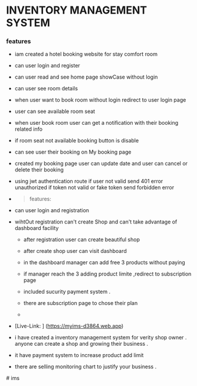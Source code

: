 # INVENTORY MANAGEMENT SYSTEM 


### features 

- iam created a hotel booking website for stay comfort room

- can user login and register

- can user read and see home page showCase without login

- can user see room details

- when user want to book room without login redirect to user login page

- user can see available room seat

- when user book room user can get a notification with their booking related info

- if room seat not available booking button is disable

- can see user their booking on My booking page

- created my booking page user can update date and user can cancel or delete their booking

- using jwt authentication route if user not valid send 401 error unauthorized if token not valid or fake token send forbidden error

- >  features:
  > 

- can user login and registration

- wihtOut registration can't create Shop  and can't take advantage of dashboard facility

  - after registration user can create beautiful  shop
 
  - after create shop user can visit dashboard
 
  - in the dashboard  manager can add free 3 products without paying
 
  - if manager reach the 3 adding product limite ,redirect to subscription page
 
  - included sucurity payment system .
 
  - there are subscription page to chose their  plan
  -  


- [Live-Link: ] (https://myims-d3864.web.app)


- i have created a inventory management system for verity shop owner . anyone can create a shop and growing their business .


-  it have payment system to increase product add limit 


- there are selling monitoring chart to  justify  your  business .

#   i m s 
 
 
